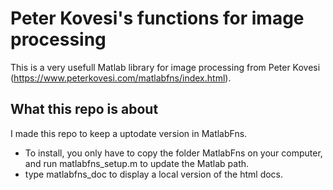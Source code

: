 # Peter Kovesi's functions for image processing

This is a very usefull Matlab library for image processing from Peter Kovesi (https://www.peterkovesi.com/matlabfns/index.html).

## What this repo is about

I made this repo to keep a uptodate version in MatlabFns.

* To install, you only have to copy the folder MatlabFns on your computer, and run matlabfns_setup.m to update the Matlab path.
* type matlabfns_doc to display a local version of the html docs.

